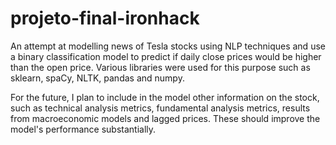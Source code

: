 # projeto-final-ironhack
An attempt at modelling news of Tesla stocks using NLP techniques and use a binary classification model to predict if daily close prices would be higher than the open price. Various libraries were used for this purpose such as sklearn, spaCy, NLTK, pandas and numpy.

For the future, I plan to include in the model other information on the stock, such as technical analysis metrics, fundamental analysis metrics, results from macroeconomic models and lagged prices. These should improve the model's performance substantially.
